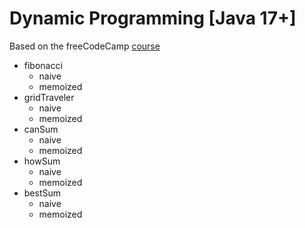 # Dynamic Programming [Java 17+]

Based on the freeCodeCamp [course](https://www.youtube.com/watch?v=oBt53YbR9Kk&ab_channel=freeCodeCamp.org)

* fibonacci
  * naive
  * memoized
* gridTraveler
  * naive
  * memoized
* canSum
  * naive
  * memoized
* howSum
  * naive
  * memoized
* bestSum
  * naive
  * memoized
